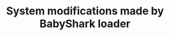 ---
title: "System modifications made by BabyShark loader"
link: https://pastebin.com/S1y2ens5
description: "Some decrypted strings and the system modifications that BabyShark loader does to the system."
categories: analysis
---